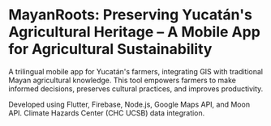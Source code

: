 # MayanRoots: Preserving Yucatán's Agricultural Heritage – A Mobile App for Agricultural Sustainability

A trilingual mobile app for Yucatán's farmers, integrating GIS with traditional Mayan agricultural knowledge. This tool empowers farmers to make informed decisions, preserves cultural practices, and improves productivity.

Developed using Flutter, Firebase, Node.js, Google Maps API, and Moon API. Climate Hazards Center (CHC UCSB) data integration.
